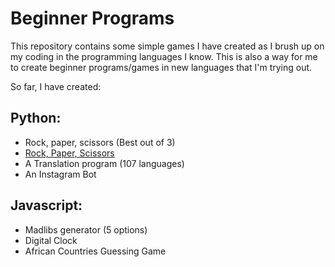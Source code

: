 # Beginner Programs
This repository contains some simple  games I have created as I brush up on my coding in the programming languages I know.
This is also a way for me to create beginner programs/games in new languages that I'm trying out. 

So far, I have created:
## Python:
- Rock, paper, scissors (Best out of 3)
- [Rock, Paper, Scissors](./rockpaperscissors)
- A Translation program (107 languages)
- An Instagram Bot 

## Javascript:
- Madlibs generator (5 options)
- Digital Clock
- African Countries Guessing Game
